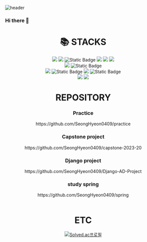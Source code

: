 

![header](https://capsule-render.vercel.app/api?type=soft&color=auto&height=300&section=header&text=SeongHyeon's%20GitHub&animation=fadeIn&fontSize=70)

### Hi there 👋


<div align=center><h1>📚 STACKS</h1></div>

<div align=center> 
    <img src="https://img.shields.io/badge/java-007396?style=for-the-badge&logo=java&logoColor=white"> 
    <img src="https://img.shields.io/badge/c++-00599C?style=for-the-badge&logo=c%2B%2B&logoColor=white">
    <img alt="Static Badge" src="https://img.shields.io/badge/C%23-00599C?style=for-the-badge&logo=c%23&logoColor=white&color=007396">
    <img src="https://img.shields.io/badge/python-3776AB?style=for-the-badge&logo=python&logoColor=white"> 
    <img src="https://img.shields.io/badge/javascript-F7DF1E?style=for-the-badge&logo=javascript&logoColor=black"> 
    <img src="https://img.shields.io/badge/node.js-339933?style=for-the-badge&logo=Node.js&logoColor=white">
  <br>
    <img src="https://img.shields.io/badge/mysql-4479A1?style=for-the-badge&logo=mysql&logoColor=white"> 
    <img alt="Static Badge" src="https://img.shields.io/badge/H2-a?style=for-the-badge&logo=h2&logoColor=white&color=007396">
  <br>
  <img src="https://img.shields.io/badge/spring-6DB33F?style=for-the-badge&logo=spring&logoColor=white"> 
  <img alt="Static Badge" src="https://img.shields.io/badge/SpringBoot-%236DB33F?style=for-the-badge&logo=springboot&logoColor=white&color=6DB33F">
  <img src="https://img.shields.io/badge/django-092E20?style=for-the-badge&logo=django&logoColor=white">
  <img alt="Static Badge" src="https://img.shields.io/badge/unity-1?style=for-the-badge&logo=unity&logoColor=white&color=black">
  <br>
  <img src="https://img.shields.io/badge/github-181717?style=for-the-badge&logo=github&logoColor=white">
  <img src="https://img.shields.io/badge/git-F05032?style=for-the-badge&logo=git&logoColor=white">
  <br>
</div>

<div align=center><h1>REPOSITORY</h1></div>
<div align=center> 
   <h3>Practice</h3>
  https://github.com/SeongHyeon0409/practice<br>
  <h3>Capstone project</h3>
  https://github.com/SeongHyeon0409/capstone-2023-20<br>
  <h3>Django project</h3>
  https://github.com/SeongHyeon0409/Django-AD-Project<br>
  <h3>study spring</h3>
  https://github.com/SeongHyeon0409/spring<br>
</div>
<br>

<div align=center><h1>ETC</h1></div>
<div align=center>

[![Solved.ac프로필](http://mazassumnida.wtf/api/v2/generate_badge?boj=t139754)](https://solved.ac/profile/t139754)

  
</div>

